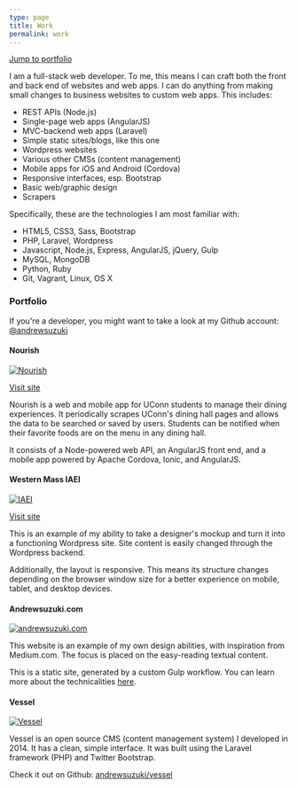 ```yaml
---
type: page
title: Work
permalink: work
---
```


[Jump to portfolio](work#portfolio)

I am a full-stack web developer. To me, this means I can craft both the front and back end of websites and web apps. I can do anything from making small changes to business websites to custom web apps. This includes:

* REST APIs (Node.js)
* Single-page web apps (AngularJS)
* MVC-backend web apps (Laravel)
* Simple static sites/blogs, like this one
* Wordpress websites
* Various other CMSs (content management)
* Mobile apps for iOS and Android (Cordova)
* Responsive interfaces, esp. Bootstrap
* Basic web/graphic design
* Scrapers

Specifically, these are the technologies I am most familiar with:

* HTML5, CSS3, Sass, Bootstrap
* PHP, Laravel, Wordpress
* Javascript, Node.js, Express, AngularJS, jQuery, Gulp
* MySQL, MongoDB
* Python, Ruby
* Git, Vagrant, Linux, OS X

### <a name="portfolio"></a>Portfolio

If you're a developer, you might want to take a look at my Github account: [@andrewsuzuki](https://github.com/andrewsuzuki)

#### Nourish

[![Nourish](images/screens/nourish.png)](images/screens/nourish.png)

[Visit site](#)

Nourish is a web and mobile app for UConn students to manage their dining experiences. It periodically scrapes UConn's dining hall pages and allows the data to be searched or saved by users. Students can be notified when their favorite foods are on the menu in any dining hall.

It consists of a Node-powered web API, an AngularJS front end, and a mobile app powered by Apache Cordova, Ionic, and AngularJS.

#### Western Mass IAEI

[![IAEI](images/screens/iaei.png)](images/screens/iaei.png)

[Visit site](http://wmassiaei.org)

This is an example of my ability to take a designer's mockup and turn it into a functioning Wordpress site. Site content is easily changed through the Wordpress backend.

Additionally, the layout is responsive. This means its structure changes depending on the browser window size for a better experience on mobile, tablet, and desktop devices.

#### Andrewsuzuki.com

[![andrewsuzuki.com](images/screens/ascom.png)](images/screens/ascom.png)

This website is an example of my own design abilities, with inspiration from Medium.com. The focus is placed on the easy-reading textual content.

This is a static site, generated by a custom Gulp workflow. You can learn more about the technicalities [here](https://github.com/andrewsuzuki/andrewsuzuki.github.io).

#### Vessel

[![Vessel](images/screens/vessel2.png)](images/screens/vessel2.png)

Vessel is an open source CMS (content management system) I developed in 2014. It has a clean, simple interface. It was built using the Laravel framework (PHP) and Twitter Bootstrap.

Check it out on Github: [andrewsuzuki/vessel](http://github.com/andrewsuzuki/vessel)

